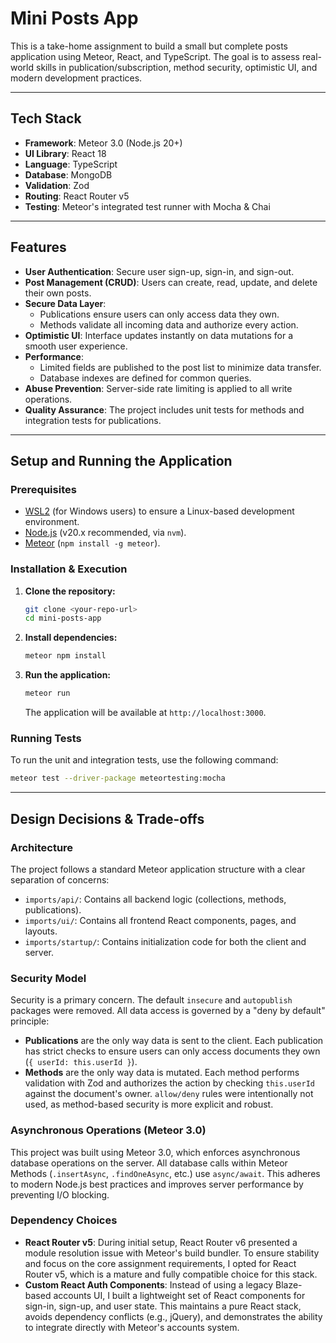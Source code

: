# Mini Posts App

This is a take-home assignment to build a small but complete posts application using Meteor, React, and TypeScript. The goal is to assess real-world skills in publication/subscription, method security, optimistic UI, and modern development practices.

---

## Tech Stack

*   **Framework**: Meteor 3.0 (Node.js 20+)
*   **UI Library**: React 18
*   **Language**: TypeScript
*   **Database**: MongoDB
*   **Validation**: Zod
*   **Routing**: React Router v5
*   **Testing**: Meteor's integrated test runner with Mocha & Chai

---

## Features

*   **User Authentication**: Secure user sign-up, sign-in, and sign-out.
*   **Post Management (CRUD)**: Users can create, read, update, and delete their own posts.
*   **Secure Data Layer**:
    *   Publications ensure users can only access data they own.
    *   Methods validate all incoming data and authorize every action.
*   **Optimistic UI**: Interface updates instantly on data mutations for a smooth user experience.
*   **Performance**:
    *   Limited fields are published to the post list to minimize data transfer.
    *   Database indexes are defined for common queries.
*   **Abuse Prevention**: Server-side rate limiting is applied to all write operations.
*   **Quality Assurance**: The project includes unit tests for methods and integration tests for publications.

---

## Setup and Running the Application

### Prerequisites

*   [WSL2](https://learn.microsoft.com/en-us/windows/wsl/install) (for Windows users) to ensure a Linux-based development environment.
*   [Node.js](https://nodejs.org/) (v20.x recommended, via `nvm`).
*   [Meteor](https://www.meteor.com/install) (`npm install -g meteor`).

### Installation & Execution

1.  **Clone the repository:**
    ```bash
    git clone <your-repo-url>
    cd mini-posts-app
    ```

2.  **Install dependencies:**
    ```bash
    meteor npm install
    ```

3.  **Run the application:**
    ```bash
    meteor run
    ```
    The application will be available at `http://localhost:3000`.

### Running Tests

To run the unit and integration tests, use the following command:

```bash
meteor test --driver-package meteortesting:mocha
```

---

## Design Decisions & Trade-offs

### Architecture

The project follows a standard Meteor application structure with a clear separation of concerns:
*   `imports/api/`: Contains all backend logic (collections, methods, publications).
*   `imports/ui/`: Contains all frontend React components, pages, and layouts.
*   `imports/startup/`: Contains initialization code for both the client and server.

### Security Model

Security is a primary concern. The default `insecure` and `autopublish` packages were removed. All data access is governed by a "deny by default" principle:
*   **Publications** are the only way data is sent to the client. Each publication has strict checks to ensure users can only access documents they own (`{ userId: this.userId }`).
*   **Methods** are the only way data is mutated. Each method performs validation with Zod and authorizes the action by checking `this.userId` against the document's owner. `allow/deny` rules were intentionally not used, as method-based security is more explicit and robust.

### Asynchronous Operations (Meteor 3.0)

This project was built using Meteor 3.0, which enforces asynchronous database operations on the server. All database calls within Meteor Methods (`.insertAsync`, `.findOneAsync`, etc.) use `async/await`. This adheres to modern Node.js best practices and improves server performance by preventing I/O blocking.

### Dependency Choices

*   **React Router v5**: During initial setup, React Router v6 presented a module resolution issue with Meteor's build bundler. To ensure stability and focus on the core assignment requirements, I opted for React Router v5, which is a mature and fully compatible choice for this stack.
*   **Custom React Auth Components**: Instead of using a legacy Blaze-based accounts UI, I built a lightweight set of React components for sign-in, sign-up, and user state. This maintains a pure React stack, avoids dependency conflicts (e.g., jQuery), and demonstrates the ability to integrate directly with Meteor's accounts system.